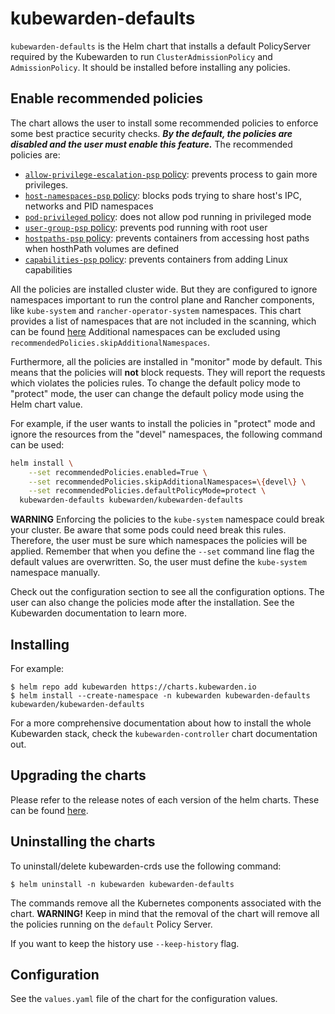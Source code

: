# kubewarden-defaults

`kubewarden-defaults` is the Helm chart that installs a default PolicyServer
required by the Kubewarden to run `ClusterAdmissionPolicy` and  `AdmissionPolicy`. It should be installed
before installing any policies.


## Enable recommended policies

The chart allows the user to install some recommended policies to enforce some
best practice security checks. ***By the default, the policies are disabled and the
user must enable this feature.*** The recommended policies are:

- [`allow-privilege-escalation-psp` policy](https://github.com/kubewarden/allow-privilege-escalation-psp-policy): prevents process to gain more privileges.
- [`host-namespaces-psp` policy](https://github.com/kubewarden/host-namespaces-psp-policy): blocks pods trying to share host's IPC, networks and PID namespaces
- [`pod-privileged` policy](https://github.com/kubewarden/pod-privileged-policy): does not allow pod running in privileged mode
- [`user-group-psp` policy](https://github.com/kubewarden/user-group-psp-policy): prevents pod running with root user
- [`hostpaths-psp` policy](https://github.com/kubewarden/hostpaths-psp-policy): prevents containers from accessing host paths when  hosthPath volumes are defined
- [`capabilities-psp` policy](https://github.com/kubewarden/capabilities-psp-policy): prevents containers from adding Linux capabilities

All the policies are installed cluster wide. But they are configured to ignore
namespaces important to run the control plane and Rancher components, like
`kube-system` and `rancher-operator-system` namespaces. This chart provides a list
of namespaces that are not included in the scanning, which can be found [here](https://github.com/kubewarden/helm-charts/blob/main/charts/kubewarden-defaults/values.yaml#L77)
Additional namespaces can be excluded using `recommendedPolicies.skipAdditionalNamespaces`.

Furthermore, all the policies are installed in "monitor" mode by default. This
means that the policies will **not** block requests. They will report the requests
which violates the policies rules. To change the default policy mode to "protect" mode,
the user can change the default policy mode using the Helm chart value.

For example, if the user wants to install the policies in "protect" mode and ignore the
resources from the "devel" namespaces, the following command can be used:

```bash
helm install \
    --set recommendedPolicies.enabled=True \
    --set recommendedPolicies.skipAdditionalNamespaces=\{devel\} \
    --set recommendedPolicies.defaultPolicyMode=protect \
  kubewarden-defaults kubewarden/kubewarden-defaults
```

**WARNING**
Enforcing the policies to the `kube-system` namespace could break your cluster.
Be aware that some pods could need break this rules. Therefore, the user must be
sure which namespaces the policies will be applied. Remember that when you define the `--set` command line flag the default values are overwritten. So, the
user must define the `kube-system` namespace manually.

Check out the configuration section to see all the configuration options.
The user can also change the policies mode after the installation. See the
Kubewarden documentation to learn more.


## Installing

For example:
```console
$ helm repo add kubewarden https://charts.kubewarden.io
$ helm install --create-namespace -n kubewarden kubewarden-defaults kubewarden/kubewarden-defaults
```

For a more comprehensive documentation about how to install the whole Kubewarden
stack, check the `kubewarden-controller` chart documentation out.

## Upgrading the charts

Please refer to the release notes of each version of the helm charts.
These can be found [here](https://github.com/kubewarden/helm-charts/releases).

## Uninstalling the charts

To uninstall/delete kubewarden-crds use the following command:

```console
$ helm uninstall -n kubewarden kubewarden-defaults
```

The commands remove all the Kubernetes components associated with the chart.
**WARNING!** Keep in mind that the removal of the chart will remove all the
policies running on the `default` Policy Server.

If you want to keep the history use `--keep-history` flag.

## Configuration

See the `values.yaml` file of the chart for the configuration values.
